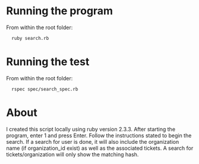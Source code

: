 # Running the program

From within the root folder:

```
  ruby search.rb
```

# Running the test

From within the root folder:

```
  rspec spec/search_spec.rb
```

# About

I created this script locally using ruby version 2.3.3. After starting the
program, enter 1 and press Enter. Follow the instructions stated to begin the
search. If a search for user is done, it will also include the organization name
(if organization_id exist) as well as the associated tickets. A search for tickets/organization will only show the matching hash.
